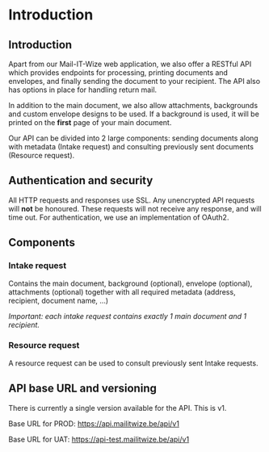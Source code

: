 # Introduction

## Introduction

Apart from our Mail-IT-Wize web application, we also offer a RESTful API which provides endpoints for processing, printing documents and envelopes, and finally sending the document to your recipient. The API also has options in place for handling return mail.

In addition to the main document, we also allow attachments, backgrounds and custom envelope designs to be used. If a background is used, it will be printed on the **first** page of your main document.

Our API can be divided into 2 large components: sending documents along with metadata (Intake request) and consulting previously sent documents (Resource request).

## Authentication and security

All HTTP requests and responses use SSL. Any unencrypted API requests will **not** be honoured. These requests will not receive any response, and will time out.
For authentication, we use an implementation of OAuth2.

## Components

### Intake request
Contains the main document, background (optional), envelope (optional), attachments (optional) together with all required metadata (address, recipient, document name, ...)

*Important: each intake request contains exactly 1 main document and 1 recipient.*

### Resource request
A resource request can be used to consult previously sent Intake requests.

## API base URL and versioning
There is currently a single version available for the API. This is v1.

Base URL for PROD: https://api.mailitwize.be/api/v1
 
Base URL for UAT: https://api-test.mailitwize.be/api/v1